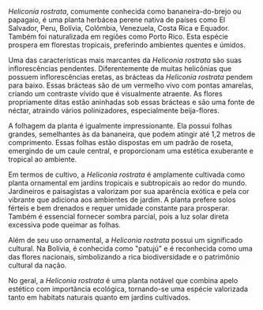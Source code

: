 _Heliconia rostrata_, comumente conhecida como bananeira-do-brejo ou papagaio, é uma planta herbácea perene nativa de países como El Salvador, Peru, Bolívia, Colômbia, Venezuela, Costa Rica e Equador. Também foi naturalizada em regiões como Porto Rico. Esta espécie prospera em florestas tropicais, preferindo ambientes quentes e úmidos.

Uma das características mais marcantes da _Heliconia rostrata_ são suas inflorescências pendentes. Diferentemente de muitas helicônias que possuem inflorescências eretas, as brácteas da _Heliconia rostrata_ pendem para baixo. Essas brácteas são de um vermelho vivo com pontas amarelas, criando um contraste vívido que é visualmente atraente. As flores propriamente ditas estão aninhadas sob essas brácteas e são uma fonte de néctar, atraindo vários polinizadores, especialmente beija-flores.

A folhagem da planta é igualmente impressionante. Ela possui folhas grandes, semelhantes às da bananeira, que podem atingir até 1,2 metros de comprimento. Essas folhas estão dispostas em um padrão de roseta, emergindo de um caule central, e proporcionam uma estética exuberante e tropical ao ambiente.

Em termos de cultivo, a _Heliconia rostrata_ é amplamente cultivada como planta ornamental em jardins tropicais e subtropicais ao redor do mundo. Jardineiros e paisagistas a valorizam por sua aparência exótica e pela cor vibrante que adiciona aos ambientes de jardim. A planta prefere solos férteis e bem drenados e requer umidade constante para prosperar. Também é essencial fornecer sombra parcial, pois a luz solar direta excessiva pode queimar as folhas.

Além de seu uso ornamental, a _Heliconia rostrata_ possui um significado cultural. Na Bolívia, é conhecida como "patujú" e é reconhecida como uma das flores nacionais, simbolizando a rica biodiversidade e o patrimônio cultural da nação.

No geral, a _Heliconia rostrata_ é uma planta notável que combina apelo estético com importância ecológica, tornando-se uma espécie valorizada tanto em habitats naturais quanto em jardins cultivados.
